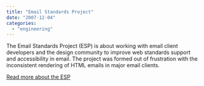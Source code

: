 ```yaml
---
title: "Email Standards Project"
date: "2007-12-04"
categories: 
  - "engineering"
---
```


The Email Standards Project (ESP) is about working with email client developers and the design community to improve web standards support and accessibility in email. The project was formed out of frustration with the inconsistent rendering of HTML emails in major email clients.

[Read more about the ESP](http://www.email-standards.org/ "http://www.email-standards.org/")
